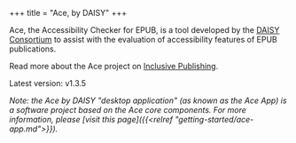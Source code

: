 +++
title = "Ace, by DAISY"
+++

Ace, the Accessibility Checker for EPUB, is a tool developed by the [DAISY Consortium](http://daisy.org) to assist with the evaluation of accessibility features of EPUB publications.

Read more about the Ace project on [Inclusive Publishing](http://inclusivepublishing.org/ace).

Latest version: v1.3.5

_Note: the Ace by DAISY "desktop application" (as known as the Ace App) is a software project based on the Ace core components. For more information, please [visit this page]({{<relref "getting-started/ace-app.md">}})._
